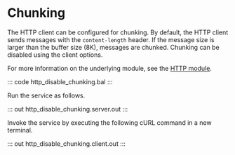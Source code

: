 # Chunking

The HTTP client can be configured for chunking. By default, the HTTP client sends messages with the `content-length`
header. If the message size is larger than the buffer size (8K), messages are chunked. Chunking can be disabled using
the client options.

For more information on the underlying module, see the [HTTP module](https://lib.ballerina.io/ballerina/http/latest/).

::: code http_disable_chunking.bal :::

Run the service as follows.

::: out http_disable_chunking.server.out :::

Invoke the service by executing the following cURL command in a new terminal.

::: out http_disable_chunking.client.out :::
